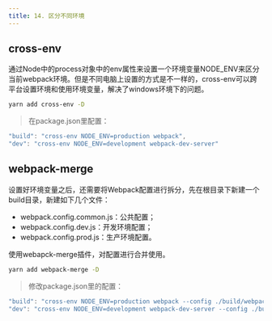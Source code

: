 ```yaml
---
title: 14. 区分不同环境
---
```

## cross-env
通过Node中的process对象中的env属性来设置一个环境变量NODE_ENV来区分当前webpack环境。但是不同电脑上设置的方式是不一样的，cross-env可以跨平台设置环境和使用环境变量，解决了windows环境下的问题。
```bash
yarn add cross-env -D
```
>在package.json里配置：
```js
"build": "cross-env NODE_ENV=production webpack",
"dev": "cross-env NODE_ENV=development webpack-dev-server"
```
## webpack-merge
设置好环境变量之后，还需要将Webpack配置进行拆分，先在根目录下新建一个build目录，新建如下几个文件：
* webpack.config.common.js：公共配置；
* webpack.config.dev.js：开发环境配置；
* webpack.config.prod.js：生产环境配置。

使用webapck-merge插件，对配置进行合并使用。
```bash
yarn add webpack-merge -D
```
>修改package.json里的配置：
```js
"build": "cross-env NODE_ENV=production webpack --config ./build/webpack.config.prod.js",
"dev": "cross-env NODE_ENV=development webpack-dev-server --config ./build.\yanrwebpack.config.dev.js"
```